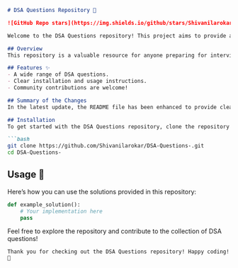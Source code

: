 ```markdown
# DSA Questions Repository 🚀

![GitHub Repo stars](https://img.shields.io/github/stars/Shivanilarokar/DSA-Questions-?style=social) ![GitHub forks](https://img.shields.io/github/forks/Shivanilarokar/DSA-Questions-?style=social) ![GitHub issues](https://img.shields.io/github/issues/Shivanilarokar/DSA-Questions-)

Welcome to the DSA Questions repository! This project aims to provide a comprehensive collection of Data Structures and Algorithms questions along with their solutions.

## Overview
This repository is a valuable resource for anyone preparing for interviews or looking to enhance their programming skills through a structured approach to Data Structures and Algorithms (DSA).

## Features ✨
- A wide range of DSA questions.
- Clear installation and usage instructions.
- Community contributions are welcome!

## Summary of the Changes
In the latest update, the README file has been enhanced to provide clearer information regarding installation, usage, and community contributions. The structure has been refined for better readability and engagement.

## Installation
To get started with the DSA Questions repository, clone the repository to your local machine:

```bash
git clone https://github.com/Shivanilarokar/DSA-Questions-.git
cd DSA-Questions-
```

## Usage 📖
Here’s how you can use the solutions provided in this repository:

```python
def example_solution():
    # Your implementation here
    pass
```

Feel free to explore the repository and contribute to the collection of DSA questions!

```
Thank you for checking out the DSA Questions repository! Happy coding! 🎉
```
```